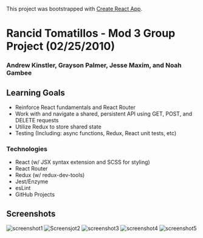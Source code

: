 This project was bootstrapped with [Create React App](https://github.com/facebook/create-react-app).

# Rancid Tomatillos - Mod 3 Group Project (02/25/2010)
### Andrew Kinstler, Grayson Palmer, Jesse Maxim, and Noah Gambee

## Learning Goals
- Reinforce React fundamentals and React Router
- Work with and navigate a shared, persistent API using GET, POST, and DELETE requests
- Utilize Redux to store shared state 
- Testing (Including: async functions, Redux, React unit tests, etc)

### Technologies 
- React (w/ JSX syntax extension and SCSS for styling)
- React Router
- Redux (w/ redux-dev-tools)
- Jest/Enzyme 
- esLint
- GitHub Projects

## Screenshots 
![screenshot1](https://user-images.githubusercontent.com/45186438/75292861-f6226800-581c-11ea-8ac3-30fdd1e390b7.png)
![Screensjot2](https://user-images.githubusercontent.com/45186438/75292860-f589d180-581c-11ea-98c9-e0057fdd6bf0.png)
![screenshot3](https://user-images.githubusercontent.com/45186438/75292823-e571f200-581c-11ea-9ce5-287062977d8d.png)
![screenshot4](https://user-images.githubusercontent.com/45186438/75292843-ec006980-581c-11ea-84e1-a42314f3d113.png)
![screenshot5](https://user-images.githubusercontent.com/45186438/75292854-f0c51d80-581c-11ea-8c0c-1eb26b4eb734.png)











